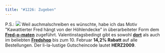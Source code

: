 ```yaml
---
title: "#1226: Zugeben"
---
```


P.S.: 
<a href="http://fred-o-mat.spreadshirt.net/-/-/Shop/"><img src="http://www.fonflatter.de/bilder/130.png"></a>
Weil auchmalschreiben es wünschte, habe ich das Motiv "Kawattierter Fred hängt von der Höhlendecke" in überarbeiteter Form dem <a href="http://fred-o-mat.spreadshirt.net/-/-/Shop/"><strong>Fred-o-maten</strong></a> zugeführt.
Valentinstagsbedingt gibt es sowohl <a href="http://fred-o-mat.spreadshirt.net/-/-/Shop/"><strong>dort</strong></a> als auch im beliebten <a href="http://fredshop.spreadshirt.net/de/DE/Shop"><strong>Fredshop</strong></a> bis zum 10. Februar <strong>14,2% Rabatt</strong> auf alle Bestellungen.
Der li-la-lustige Gutscheincode lautet <strong>HERZ2009</strong>.
